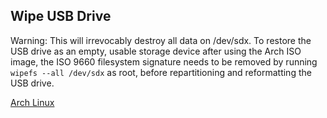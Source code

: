
## Wipe USB Drive

Warning: This will irrevocably destroy all data on /dev/sdx. To restore the USB drive as an empty, 
usable storage device after using the Arch ISO image, the ISO 9660 filesystem signature needs to be removed by 
running `wipefs --all /dev/sdx` as root, before repartitioning and reformatting the USB drive.

[Arch Linux](Arch_Linux.md)
